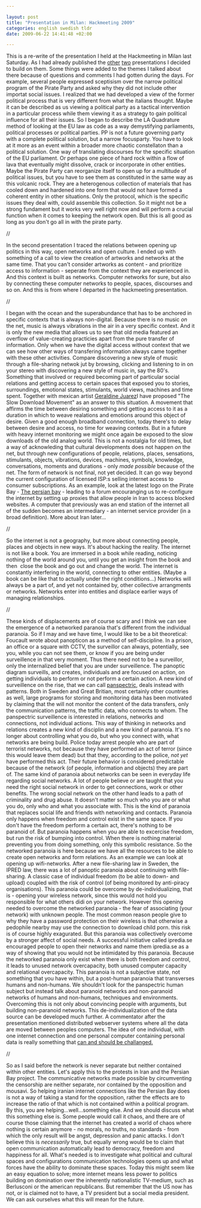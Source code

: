 ```yaml
--- 

layout: post
title: "Presentation in Milan: Hackmeeting 2009" 
categories: english swedish tldr 
date: 2009-06-22 14:41:48 +02:00 

---
```


This is a re-write of the presentation I held at the Hackmeeting in Milan last Saturday. As I had already published the [other](http://www.blay.se/2009-06-19-presentation-in-milano-on-the-pirate-party-and-internet-swarms.html) [two](http://www.blay.se/2009-06-20-presentation-in-milano-variations-on-the-theme-of-openess.html) presentations I decided to build on them. Some things were added to the themes I talked about there because of questions and comments I had gotten during the days. For example, several people expressed sceptisism over the narrow political program of the Pirate Party and asked why they did not include other importat social issues. I realized that we had developed a view of the former political process that is very different from what the italians thought. Maybe it can be described as us viewing a political party as a tactical intervention in a particular process while them viewing it as a strategy to gain political influence for all their issues. So I began to describe the LA Quadrature method of looking at the EU law as code as a way demystifying parliaments, political processes or political parties. PP is not a future governing party with a complete political solution, but a narrow focusparty. You have to look at it more as an event within a broader more chaotic constellaton than a political solution. One way of translating discourses for the specific situation of the EU parliament. Or perhaps one piece of hard rock within a flow of lava that eventually might dissolve, crack or incorporate in other entities. Maybe the Pirate Party can reorganize itself to open up for a multitude of political issues, but you have to see them as constituted in the same way as this volcanic rock. They are a heterogenous collection of materials that has cooled down and hardened into one form that would not have formed a coherent entity in other situations. Only the protocol, which is the specific issues they deal with, could assemble this collection. So it might not be a strong fundament but it works very well right now and will perform a crucial function when it comes to keeping the network open. But this is all good as long as you don't go all in with the pirate party. 

//

In the second presentation I traced the relations between opening up politics in this way, open networks and open culture. I ended up with something of a call to view the creation of artworks and networks at the same time. That you can't consider artworks as content - and prioritize access to information - seperate from the context they are experienced in. And this context is built as networks. Computer networks for sure, but also by connecting these computer networks to people, spaces, discourses and so on. And this is from where I departed in the hackmeeting presentation. 

//

I began with the ocean and the superabundance that has to be anchored in specific contexts that is always non-digital. Because there is no music *on* the net, music is always vibrations in the air in a very specific context. And it is only the new media that allows us to see that old media featured an overflow of value-creating practicies apart from the pure transfer of information. Only when we have the digital access without context that we can see how other ways of transfering information always came together with these other activities. Compare discovering a new style of music through a file-sharing netwok jut by browsing, clicking and listening to in on your stereo with discovering a new style of music in, say the 80's. Something that involved or required becoming part of particular social relations and getting access to certain spaces that exposed you to stories, surroundings, emotional states, stimulants, world views, machines and time spent. Together with mexican artist [Geraldine Juarez](http://www.simple-mechanisms.com/)I have proposed "The Slow Download Movement" as an answer to this situation. A movement that affirms the time between desiring something and getting access to it as a duration in which to weave realations and emotions around this object of desire. Given a good enough broadband connection, today there's to delay between desire and access, no time for weaving contexts. But in a future with heavy internet monitoring we might once again be exposed to the slow downloads of the old analog world. This is not a nostalgia for old times, but a way of acknowleding that cultural developments does not happen *on* the net, but through new configurations of people, relations, places, sensations, stimulants, objects, vibrations, devices, machines, symbols, knowledge, conversations, moments and durations - only *made possible* because of the net. The form of network is not final, not yet decided. It can go way beyond the current configuration of licensed ISP:s selling internet access to consumer subscriptions. As an example, look at the latest logo on the Pirate Bay - [The persian bay](http://iran.whyweprotest.net/) - leading to a forum encouranging us to re-configure the internet by setting up proxies that allow people in Iran to access blocked websites. A computer that previously was an end station of the internet all of the sudden becomes an intermediary - an internet service provider (in a broad definition). More about Iran later... 

//

So the internet is not a geography, but more about connecting people, places and objects in new ways. It's about hacking the reality. The internet is not like a book. You are immersed in a book while reading, noticing nothing of the world around you, until you get an insight from the book and then  close the book and go out and change the world. The internet is constantly interfering in the world, connecting to other entities. (Maybe a book can be like that to actually under the right conditions...) Networks will always be a part of, and yet not contained by, other collective arrangments or networks. Networks enter into entities and displace earlier ways of managing relationships. 

//

These kinds of displacements are of course scary and I think we can see the emergence of a networked paranoia that's different from the individual paranoia. So if I may and we have time, I would like to be a bit theoretical: Foucault wrote about panopticon as a method of self-discipline. In a prison, an office or a square with CCTV, the surveillor can always, potentially, see you, while you can not see them, or know if you are being under surveillence in that very moment. Thus there need not to be a surveillor, only the internalized belief that you are under surveillence. The panoptic diagram surveills, and creates, individuals and are focused on action, on getting individuals to perform or not perform a certain action. A new kind of surveillence on the rise, that we can call [panspectric](http://www.panspectrocism.org/), deals instead with patterns. Both in Sweden and Great Britian, most certainly other countries as well, large programs for storing and monitoring data has been motivated by claiming that the will not monitor the content of the data transfers, only the communication patterns, the traffic data, who connects to whom. The panspectric surveillence is interested in relations, networks and connections, not individual actions. This way of thinking in networks and relations creates a new kind of disciplin and a new kind of paranoia. It's no longer about controlling what you do, but who you connect with, what networks are being build. Police today arrest people who are part of terrorist networks, not because they have performed an act of terror (since this would leave them dead) but that they, according to the police, *not yet* have performed this act. Their future behavior is considered predictable because of the network (of people, information and objects) they are part of. The same kind of paranoia about networks can be seen in everyday life regarding social networks. A lot of people believe or are taught that you need the right social network in order to get connections, work or other benefits. The wrong social network on the other hand leads to a path of criminality and drug abuse. It doesn't matter so much who you are or what you do, only who and what you associate with. This is the kind of paranoia that replaces social life and friends with networking and contacts. Paranoia only happens when freedom and control exist in the same space. If you don't have the freedom perform a certain act, there's nothing to be paranoid of. But paranoia happens when you are able to excercise freedom, but run the risk of bumping into control. When there is nothing material preventing you from doing something, only this symbolic resistance. So the networked paranoia is here because we have all the resources to be able to create open networks and form relations. As an example we can look at opening up wifi-networks. After a new file-sharing law in Sweden, the IPRED law, there was a lot of panoptic paranoia about continuing with file-sharing. A classic case of individual freedom (to be able to down- and upload) coupled with the risk of control (of being monitored by anti-piracy organisations). This paranoia could be overcome by de-individualizing, that is - opening your wireless network, since this would not hold you responsible for what others didi on your network. However this opening needed to overcome the networked paranoia - the fear of associating (your network) with unknown people. The most common reason people give to why they have a password protection on their wireless is that otherwise a pedophile nearby may use the connection to download child porn. this risk is of course highly exagurated. But this paranoia was collectively overcome by a stronger affect of social needs. A successful initiative called ipredia.se encouraged people to open their networks and name them ipredia.se as a way of showing that you would not be intimidated by this paranoia. Because the networked paranoia only exist when there is both freedom and control, it leads to unused network overcapacity, both unused computer capacity and relational overcapacity. This paranoia is not a subjective state, not something that you have within, but a post-human paranoia that transverses humans and non-humans. We shouldn't look for the panspectric human subject but instead talk about paranoid networks and non-paranoid networks of humans and non-humans, techniques and environments. Overcoming this is not only about convincing people with arguments, but building non-paranoid networks. This de-individualization of the data source can be developed much further. A commentator after the presentation mentioned distributed webserver systems where all the data are moved between peoples computers. The idea of one individual, with one internet connection and one personal computer containing personal data is really something that [can and should be challanged.](http://www.blay.se/2009-05-04-internet-noll-del-1-overflod-och-strommar.html) 

//

So as I said before the network is never separate but neither contained within other entities. Let's apply this to the protests in Iran and the Persian Bay project. The communicative networks made possible by circumventing the censorship are neither separate, nor contained by the opposition and mousavi. So helping iranian internet connections like the Persian Bay does is not a way of taking a stand for the opposition, rather the effects are to increase the ratio of that which is not contained within a political program. By this, you are helping...well...something else. And we should discuss what this something else is. Some people would call it chaos, and there are of course those claiming that the internet has created a world of chaos where nothing is certain anymore - no morals, no truths, no standards - from which the only result will be angst, depression and panic attacks. I don't believe this is *necessarily* true, but equally wrong would be to claim that open communication automatically lead to democracy, freedom and happiness for all. What's needed is to investigate what political and cultural spaces and configurations communication technologies opens up and what forces have the ability to dominate these spaces. Today this might seem like an easy equation to solve; more internet means less power to politics building on domination over the inherently nationalistic TV-medium, such as Berlusconi or the american republicans. But remember that the US now has not, or is claimed not to have, a TV president but a social media president. We can ask ourselves what this will mean for the future. 
